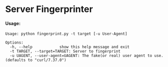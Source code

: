# Server Fingerprinter

#### Usage:

```
Usage: python fingerprint.py -t target [-u User-Agent]

Options:
  -h, --help            show this help message and exit
  -t TARGET, --target=TARGET: Server to fingerprint
  -u UAGENT, --user-agent=UAGENT: The fake(or real) user agent to use. (defaults to "curl/7.37.0")
```
  
